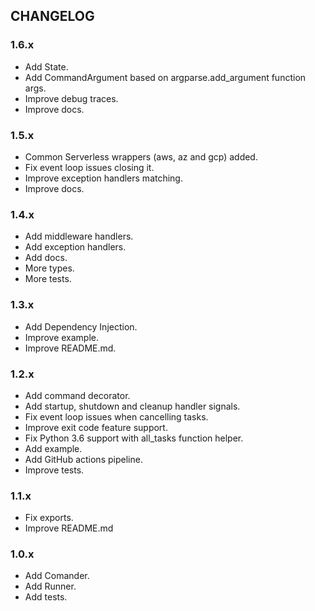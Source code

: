 ## CHANGELOG

### **1.6.x**

* Add State.
* Add CommandArgument based on argparse.add_argument function args.
* Improve debug traces.
* Improve docs.

### **1.5.x**

* Common Serverless wrappers (aws, az and gcp) added.
* Fix event loop issues closing it.
* Improve exception handlers matching.
* Improve docs.

### **1.4.x**

* Add middleware handlers.
* Add exception handlers.
* Add docs.
* More types.
* More tests.

### **1.3.x**

* Add Dependency Injection.
* Improve example.
* Improve README.md.

### **1.2.x**

* Add command decorator.
* Add startup, shutdown and cleanup handler signals.
* Fix event loop issues when cancelling tasks.
* Improve exit code feature support.
* Fix Python 3.6 support with all_tasks function helper.
* Add example.
* Add GitHub actions pipeline.
* Improve tests.

### **1.1.x**

* Fix exports.
* Improve README.md

### **1.0.x**

- Add Comander.
- Add Runner.
- Add tests.
